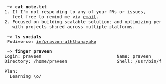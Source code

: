 <pre>
 ~> <strong>cat note.txt</strong>
1. If I'm not responding to any of your PRs or issues,
   feel free to remind me via <a href="mailto:aththanayakempa@gmail.com">email</a>.
2. Focused on building scalable solutions and optimizing performance, 
   with projects shared across multiple platforms.
 
 ~> <strong>ls socials</strong>
 Fediverse: <a rel=me href="https://tilde.zone/@hedy](https://www.linkedin.com/in/praveen-aththanayake/">in/praveen-aththanayake</a>

 ~> <strong>finger praveen</strong>
Login: praveen                             Name: praveen
Directory: /home/praveen                   Shell: /usr/bin/fish
<!-- Project:
  - <a href="https://github.com/hedyhli/dotfiles">dotfiles</a>
  - <a href="https://github.com/hedyhli/outline.nvim">outline.nvim</a>
  - Drafting (b|gem|ph|sh)log posts - but not publishing :>
  - Working on <a href="https://github.com/hedyhli/gelim">gelim</a> (terminal gemini client) and <a href="https://github.com/hedyhli/spsrv">spsrv</a> (spartan server). -->
Plan:
  Learning \o/
</pre>
